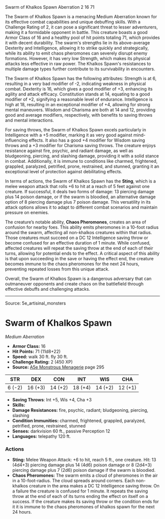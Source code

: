 <MonsterName/>Swarm of Khalkos Spawn</MonsterName>
<CreatureType/>Aberration</CreatureType>
<CR/>2</CR>
<AC/>16</AC>
<HP/>71</HP>
<summary>The Swarm of Khalkos Spawn is a menacing Medium Aberration known for its effective combat capabilities and unique debuffing skills. With a Challenge Rating of 2, it can pose a significant threat to lesser adventurers, making it a formidable opponent in battle. This creature boasts a good Armor Class of 16 and a healthy pool of hit points totaling 71, which provides it with decent durability. The swarm's strengths lie in its above-average Dexterity and Intelligence, allowing it to strike quickly and strategically, while its ability to emit chaos pheromones can severely disrupt enemy formations. However, it has very low Strength, which makes its physical attacks less effective in raw power. The Khalkos Spawn's resistances to multiple damage types further contribute to its survivability in encounters.</summary>

<detail>

The Swarm of Khalkos Spawn has the following attributes: Strength is at 6, resulting in a very bad modifier of -2, indicating weakness in physical combat. Dexterity is 16, which gives a good modifier of +3, enhancing its agility and attack efficacy. Constitution stands at 14, equating to a good modifier of +2, signifying a reasonable level of endurance. Intelligence is high at 18, resulting in an exceptional modifier of +4, allowing for strong mental maneuvers. Wisdom and Charisma are both at 14 and 12, providing good and average modifiers, respectively, with benefits to saving throws and mental interactions.

For saving throws, the Swarm of Khalkos Spawn excels particularly in Intelligence with a +5 modifier, marking it as very good against mind-influencing effects. It also has a good +4 modifier for Wisdom saving throws and a +3 modifier for Charisma saving throws. The creature enjoys resistance against fire, psychic, and radiant damage, as well as bludgeoning, piercing, and slashing damage, providing it with a solid stance in combat. Additionally, it is immune to conditions like charmed, frightened, grappled, paralyzed, petrified, prone, restrained, and stunned, granting it an exceptional level of protection against debilitating effects.

In terms of actions, the Swarm of Khalkos Spawn has the **Sting**, which is a melee weapon attack that rolls +6 to hit at a reach of 5 feet against one creature. If successful, it deals two forms of damage: 13 piercing damage plus 14 poison damage, or if the swarm is bloodied, an alternative damage option of 8 piercing damage plus 7 poison damage. This versatility in its attack options allows it to adapt to different combat scenarios and maintain pressure on enemies.

The creature’s notable ability, **Chaos Pheromones**, creates an area of confusion for nearby foes. This ability emits pheromones in a 10-foot radius around the swarm, affecting all non-khalkos creatures within that radius. Those creatures must succeed on a DC 12 Intelligence saving throw or become confused for an effective duration of 1 minute. While confused, affected creatures will repeat the saving throw at the end of each of their turns, allowing for potential ends to the effect. A critical aspect of this ability is that upon succeeding in the save or having the effect end, the creature becomes immune to the chaos pheromones for the next 24 hours, preventing repeated losses from this unique attack.

Overall, the Swarm of Khalkos Spawn is a dangerous adversary that can outmaneuver opponents and create chaos on the battlefield through effective debuffs and challenging attacks.</detail>



---

Source: 5e_artisinal_monsters

# Swarm of Khalkos Spawn

*Medium* *Aberration*

- **Armor Class:** 16
- **Hit Points:** 71 (11d8+22)
- **Speed:** walk 30 ft. fly 30 ft.
- **Challenge Rating:** 2 (450 XP)
- **Source:** [A5e Monstrous Menagerie](https://enpublishingrpg.com/products/level-up-monstrous-menagerie-a5e) page 295

| STR | DEX | CON | INT | WIS | CHA |
| --- | --- | --- | --- | --- | --- |
| 6 (-2) | 16 (+3) | 14 (+2) | 18 (+4) | 14 (+2) | 12 (+1) |

- **Saving Throws**: Int +5, Wis +4, Cha +3
- **Skills:** 
- **Damage Resistances:** fire, psychic, radiant; bludgeoning, piercing, slashing
- **Condition Immunities:** charmed, frightened, grappled, paralyzed, petrified, prone, restrained, stunned
- **Senses:** darkvision 60 ft., passive Perception 12
- **Languages:** telepathy 120 ft.

### Actions

- **Sting:** Melee Weapon Attack: +6 to hit, reach 5 ft., one creature. Hit: 13 (4d4+3) piercing damage plus 14 (4d6) poison damage  or 8 (2d4+3) piercing damage plus 7 (2d6) poison damage if the swarm is bloodied.
- **Chaos Pheromones:** The swarm emits a cloud of pheromones in the air in a 10-foot-radius. The cloud spreads around corners. Each non-khalkos creature in the area makes a DC 12 Intelligence saving throw. On a failure  the creature is confused for 1 minute. It repeats the saving throw at the end of each of its turns  ending the effect on itself on a success. If the creature makes its saving throw or the condition ends for it  it is immune to the chaos pheromones of khalkos spawn for the next 24 hours.




